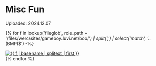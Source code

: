 <link rel="stylesheet" href="https://fonts.googleapis.com/css?family=Press+Start+2P">

# Misc Fun

Uploaded: 2024.12.07

{% for f in lookup('fileglob', role_path + '/files/werc/sites/gameboy.luvi.net/boo/*') | split(',') | select('match', '.*\.(BMP)$') -%}
<div class="responsive">
  <a href="{{ f | basename }}">
    <img src="{{ f | basename}}" alt="{{ f | basename | splitext | first }}" class="image">
  </a>
</div>
{% endfor %}
